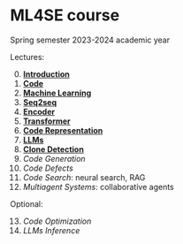 # ML4SE course

Spring semester 2023-2024 academic year

Lectures:

0. [**Introduction**](00_introduction.ipynb)
1. [**Code**](01_code.ipynb)
2. [**Machine Learning**](02_machine_learning.ipynb)
3. [**Seq2seq**](03_seq2seq.ipynb)
4. [**Encoder**](04_encoder.ipynb)
5. [**Transformer**](05_transformer.ipynb)
6. [**Code Representation**](06_code_representation.ipynb)
7. [**LLMs**](07_llms.ipynb)
8. [**Clone Detection**](08_clone_detection.ipynb)
9. *Code Generation*
10. *Code Defects*
11. *Code Search*: neural search, RAG
12. *Multiagent Systems*: collaborative agents

Optional:

13. *Code Optimization*
14. *LLMs Inference*
